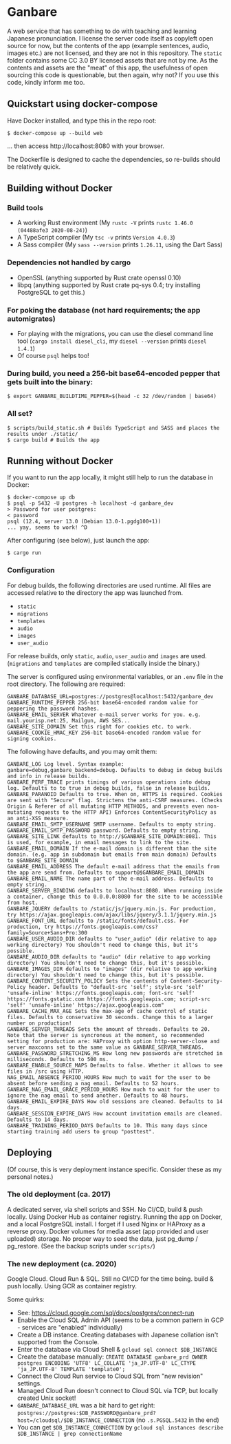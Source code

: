 # Ganbare
A web service that has something to do with teaching and learning Japanese pronunciation. I license the server code itself as copyleft open source for now, but the contents of the app (example sentences, audio, images etc.) are not licensed, and they are not in this repository. The `static` folder contains some CC 3.0 BY licensed assets that are not by me. As the contents and assets are the "meat" of this app, the usefulness of open sourcing this code is questionable, but then again, why not? If you use this code, kindly inform me too.

## Quickstart using docker-compose

Have Docker installed, and type this in the repo root:
```
$ docker-compose up --build web
```
... then access http://localhost:8080 with your browser.

The Dockerfile is designed to cache the dependencies, so re-builds should be relatively quick.

## Building without Docker

### Build tools
* A working Rust environment (My `rustc -V` prints `rustc 1.46.0 (04488afe3 2020-08-24)`)
* A TypeScript compiler (My `tsc -v` prints `Version 4.0.3`)
* A Sass compiler (My `sass --version` prints `1.26.11`, using the Dart Sass)

### Dependencies not handled by cargo
* OpenSSL (anything supported by Rust crate openssl 0.10)
* libpq (anything supported by Rust crate pq-sys 0.4; try installing PostgreSQL to get this.)

### For poking the database (not hard requirements; the app automigrates)
* For playing with the migrations, you can use the diesel command line tool (`cargo install diesel_cli`, my `diesel --version` prints `diesel 1.4.1`)
* Of course `psql` helps too!

### During build, you need a 256-bit base64-encoded pepper that gets built into the binary:

    $ export GANBARE_BUILDTIME_PEPPER=$(head -c 32 /dev/random | base64)

### All set?

    $ scripts/build_static.sh # Builds TypeScript and SASS and places the results under ./static/
    $ cargo build # Builds the app

## Running without Docker

If you want to run the app locally, it might still help to run the database in Docker:

```
$ docker-compose up db
$ psql -p 5432 -U postgres -h localhost -d ganbare_dev
> Password for user postgres:
< password
psql (12.4, server 13.0 (Debian 13.0-1.pgdg100+1)) 
... yay, seems to work! ^D
```

After configuring (see below), just launch the app:

    $ cargo run

### Configuration

For debug builds, the following directories are used runtime. All files are accessed relative to the directory the app was launched from.

* `static`
* `migrations`
* `templates`
* `audio`
* `images`
* `user_audio`

For release builds, only `static`, `audio`, `user_audio` and `images` are used. (`migrations` and `templates` are compiled statically inside the binary.)

The server is configured using environmental variables, or an `.env` file in the root directory. The following are required:

    GANBARE_DATABASE_URL=postgres://postgres@localhost:5432/ganbare_dev
    GANBARE_RUNTIME_PEPPER 256-bit base64-encoded random value for peppering the password hashes.
    GANBARE_EMAIL_SERVER Whatever e-mail server works for you. e.g. mail.yourisp.net:25, Mailgun, AWS SES...
    GANBARE_SITE_DOMAIN Set this right for cookies etc. to work.
    GANBARE_COOKIE_HMAC_KEY 256-bit base64-encoded random value for signing cookies.

The following have defaults, and you may omit them:

    GANBARE_LOG Log level. Syntax example: ganbare=debug,ganbare_backend=debug. Defaults to debug in debug builds and info in release builds.
    GANBARE_PERF_TRACE prints timings of various operations into debug log. Defaults to to true in debug builds, false in release builds.
    GANBARE_PARANOID Defaults to true. When on, HTTPS is required. Cookies are sent with "Secure" flag. Strictens the anti-CSRF measures. (Checks Origin & Referer of all mutating HTTP METHODS, and prevents even non-mutating requests to the HTTP API) Enforces ContentSecurityPolicy as an anti-XSS measure.
    GANBARE_EMAIL_SMTP_USERNAME SMTP username. Defaults to empty string.
    GANBARE_EMAIL_SMTP_PASSWORD password. Defaults to empty string.
    GANBARE_SITE_LINK defaults to http://$GANBARE_SITE_DOMAIN:8081. This is used, for example, in email messages to link to the site.
    GANBARE_EMAIL_DOMAIN If the e-mail domain is different than the site domain. (e.g. app in subdomain but emails from main domain) Defaults to $GANBARE_SITE_DOMAIN
    GANBARE_EMAIL_ADDRESS The default e-mail address that the emails from the app are send from. Defaults to support@$GANBARE_EMAIL_DOMAIN
    GANBARE_EMAIL_NAME The name part of the e-mail address. Defaults to empty string.
    GANBARE_SERVER_BINDING defaults to localhost:8080. When running inside a container, change this to 0.0.0.0:8080 for the site to be accessible from host.
    GANBARE_JQUERY defaults to /static/js/jquery.min.js. For production, try https://ajax.googleapis.com/ajax/libs/jquery/3.1.1/jquery.min.js
    GANBARE_FONT_URL defaults to /static/fonts/default.css. For production, try https://fonts.googleapis.com/css?family=Source+Sans+Pro:300
    GANBARE_USER_AUDIO_DIR defaults to "user_audio" (dir relative to app working directory) You shouldn't need to change this, but it's possible.
    GANBARE_AUDIO_DIR defaults to "audio" (dir relative to app working directory) You shouldn't need to change this, but it's possible.
    GANBARE_IMAGES_DIR defaults to "images" (dir relative to app working directory) You shouldn't need to change this, but it's possible.
    GANBARE_CONTENT_SECURITY_POLICY Sets the contents of Content-Security-Policy header. Defaults to "default-src 'self'; style-src 'self' 'unsafe-inline' https://fonts.googleapis.com; font-src 'self' https://fonts.gstatic.com https://fonts.googleapis.com; script-src 'self' 'unsafe-inline' https://ajax.googleapis.com"
    GANBARE_CACHE_MAX_AGE Sets the max-age of cache control of static files. Defaults to conservative 30 seconds. Change this to a larger number on production!
    GANBARE_SERVER_THREADS Sets the amount of threads. Defaults to 20. Note that the server is syncronous at the moment, so recommended setting for production are: HAProxy with option http-server-close and server maxconns set to the same value as GANBARE_SERVER_THREADS.
    GANBARE_PASSWORD_STRETCHING_MS How long new passwords are stretched in milliseconds. Defaults to 500 ms.
    GANBARE_ENABLE_SOURCE_MAPS Defaults to false. Whether it allows to see files in /src using HTTP.
    NAG_EMAIL_ABSENCE_PERIOD_HOURS How much to wait for the user to be absent before sending a nag email. Defaults to 52 hours.
    GANBARE_NAG_EMAIL_GRACE_PERIOD_HOURS How much to wait for the user to ignore the nag email to send another. Defaults to 48 hours.
    GANBARE_EMAIL_EXPIRE_DAYS How old sessions are cleaned. Defaults to 14 days.
    GANBARE_SESSION_EXPIRE_DAYS How account invitation emails are cleaned. Defaults to 14 days.
    GANBARE_TRAINING_PERIOD_DAYS Defaults to 10. This many days since starting training add users to group "posttest".

## Deploying

(Of course, this is very deployment instance specific. Consider these as my personal notes.)

### The old deployment (ca. 2017)

A dedicated server, via shell scripts and SSH. No CI/CD, build & push locally. Using Docker Hub as container registry. Running the app on Docker, and a local PostgreSQL install. I forget if I used Nginx or HAProxy as a reverse proxy. Docker volumes for media asset (app provided and user uploaded) storage. No proper way to seed the data, just pg_dump / pg_restore. (See the backup scripts under `scripts/`)

### The new deployment (ca. 2020)

Google Cloud. Cloud Run & SQL. Still no CI/CD for the time being. build & push locally. Using GCR as container registry.

Some quirks:
- See: https://cloud.google.com/sql/docs/postgres/connect-run
- Enable the Cloud SQL Admin API (seems to be a common pattern in GCP - services are "enabled" individually)
- Create a DB instance. Creating databases with Japanese collation isn't supported from the Console.
- Enter the database via Cloud Shell & `gcloud sql connect $DB_INSTANCE`
- Create the database manually: `CREATE DATABASE ganbare_prd OWNER postgres ENCODING 'UTF8' LC_COLLATE 'ja_JP.UTF-8' LC_CTYPE 'ja_JP.UTF-8' TEMPLATE 'template0';`
- Connect the Cloud Run service to Cloud SQL from "new revision" settings.
- Managed Cloud Run doesn't connect to Cloud SQL via TCP, but locally created Unix socket!
- `GANBARE_DATABASE_URL` was a bit hard to get right: `postgres://postgres:$DB_PASSWORD@ganbare_prd?host=/cloudsql/$DB_INSTANCE_CONNECTION` (no `.s.PGSQL.5432` in the end)
- You can get `$DB_INSTANCE_CONNECTION` by `gcloud sql instances describe $DB_INSTANCE | grep connectionName`
